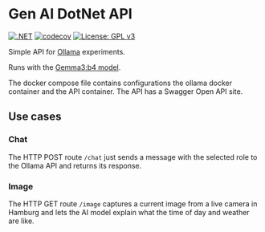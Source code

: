 # Gen AI DotNet API

[![.NET](https://github.com/renkman/GenAiApi/actions/workflows/ci-pipeline.yml/badge.svg)](https://github.com/renkman/GenAiApi/actions/workflows/ci-pipeline.yml)
[![codecov](https://codecov.io/gh/renkman/GenAiApi/graph/badge.svg?token=JCPHCBQ5W8)](https://codecov.io/gh/renkman/GenAiApi)
[![License: GPL v3](https://img.shields.io/badge/License-GPL%20v3-blue.svg)](https://github.com/renkman/GenAiApi/blob/master/LICENSE)

Simple API for [Ollama](https://ollama.com/) experiments.

Runs with the [Gemma3:b4 model](https://ai.google.dev/gemma/docs/core?hl=de).

The docker compose file contains configurations the ollama docker container and the API container. The API has a Swagger Open API site.

## Use cases

### Chat
The HTTP POST route `/chat` just sends a message with the selected role to the Ollama API and returns its response.

### Image
The HTTP GET route `/image` captures a current image from a live camera in Hamburg and lets the AI model explain what the time of day and weather are like.
